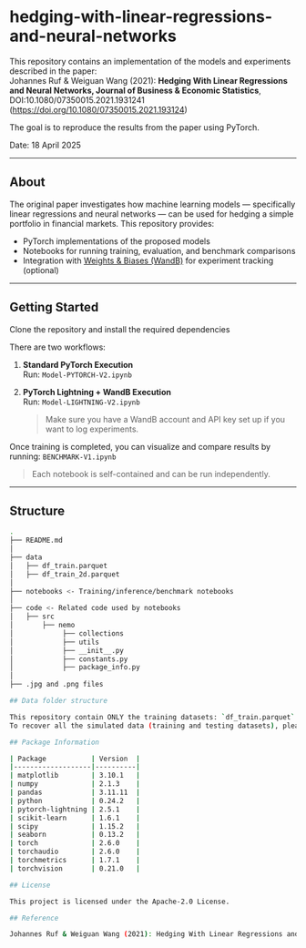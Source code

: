 # hedging-with-linear-regressions-and-neural-networks

This repository contains an implementation of the models and experiments described in the paper:  
Johannes Ruf & Weiguan Wang (2021): **Hedging With Linear Regressions and Neural Networks, Journal of Business & Economic Statistics**, DOI:10.1080/07350015.2021.1931241 (https://doi.org/10.1080/07350015.2021.193124)

The goal is to reproduce the results from the paper using PyTorch.

Date: 18 April 2025

---

## About

The original paper investigates how machine learning models — specifically linear regressions and neural networks — can be used for hedging a simple portfolio in financial markets. This repository provides:
- PyTorch implementations of the proposed models  
- Notebooks for running training, evaluation, and benchmark comparisons   
- Integration with [Weights & Biases (WandB)](https://wandb.ai/) for experiment tracking (optional)

---

## Getting Started

Clone the repository and install the required dependencies

There are two workflows:

1. **Standard PyTorch Execution**  
   Run: `Model-PYTORCH-V2.ipynb`

2. **PyTorch Lightning + WandB Execution**  
   Run: `Model-LIGHTNING-V2.ipynb`  
   > Make sure you have a WandB account and API key set up if you want to log experiments.

Once training is completed, you can visualize and compare results by running: `BENCHMARK-V1.ipynb`

> Each notebook is self-contained and can be run independently.

---

## Structure

```bash
.
├── README.md
│
├── data
│   ├── df_train.parquet
│   ├── df_train_2d.parquet
│
├── notebooks <- Training/inference/benchmark notebooks
│
├── code <- Related code used by notebooks
│   ├── src
│       ├── nemo
│            ├── collections
│            ├── utils
│            ├── __init__.py
│            ├── constants.py
│            ├── package_info.py
│
├── .jpg and .png files

## Data folder structure

This repository contain ONLY the training datasets: `df_train.parquet` and `df_train_2d.parquet`.  
To recover all the simulated data (training and testing datasets), please the following procedure: https://github.com/weiguanwang/Hedging_Neural_Networks

## Package Information

| Package           | Version  |
|-------------------|----------|
| matplotlib        | 3.10.1   |
| numpy             | 2.1.3    |
| pandas            | 3.11.11  |
| python            | 0.24.2   |
| pytorch-lightning | 2.5.1    |
| scikit-learn      | 1.6.1    |
| scipy             | 1.15.2   |
| seaborn           | 0.13.2   |
| torch             | 2.6.0    |
| torchaudio        | 2.6.0    |
| torchmetrics      | 1.7.1    |
| torchvision       | 0.21.0   |

## License 

This project is licensed under the Apache-2.0 License.

## Reference

Johannes Ruf & Weiguan Wang (2021): Hedging With Linear Regressions and Neural Networks, Journal of Business & Economic Statistics, DOI:10.1080/07350015.2021.1931241 (https://doi.org/10.1080/07350015.2021.193124)